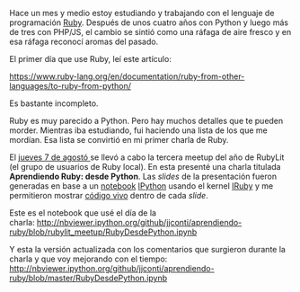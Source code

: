 <html><body><p>Hace un mes y medio estoy estudiando y trabajando con el lenguaje de programación <a href="https://www.ruby-lang.org" target="_blank">Ruby</a>. Después de unos cuatro años con Python y luego más de tres con PHP/JS, el cambio se sintió como una ráfaga de aire fresco y en esa ráfaga reconocí aromas del pasado.



El primer día que use Ruby, leí este artículo:



<a href="https://www.ruby-lang.org/en/documentation/ruby-from-other-languages/to-ruby-from-python/" target="_blank">https://www.ruby-lang.org/en/documentation/ruby-from-other-languages/to-ruby-from-python/</a>



Es bastante incompleto.



Ruby es muy parecido a Python. Pero hay muchos detalles que te pueden morder. Mientras iba estudiando, fui haciendo una lista de los que me mordían. Esa lista se convirtió en mi primer charla de Ruby.



El <a href="https://groups.google.com/forum/#!topic/rubylit/CJKM2RZNj94" target="_blank">jueves 7 de agostó </a>se llevó a cabo la tercera meetup del año de RubyLit (el grupo de usuarios de Ruby local). En esta presenté una charla titulada <strong>Aprendiendo Ruby: desde Python</strong>. Las <em>slides</em> de la presentación fueron generadas en base a un <a href="http://ipython.org/notebook.html" target="_blank">notebook</a> <a href="http://ipython.org" target="_blank">IPython</a> usando el kernel <a href="https://github.com/minad/iruby" target="_blank">IRuby</a> y me permitieron mostrar <a href="https://www.youtube.com/watch?v=aE1_4in5w5w" target="_blank">código vivo</a> dentro de cada <em>slide</em>.



Este es el notebook que usé el día de la charla: <a href="http://nbviewer.ipython.org/github/jjconti/aprendiendo-ruby/blob/rubylit_meetup/RubyDesdePython.ipynb" target="_blank">http://nbviewer.ipython.org/github/jjconti/aprendiendo-ruby/blob/rubylit_meetup/RubyDesdePython.ipynb</a>



Y esta la versión actualizada con los comentarios que surgieron durante la charla y que voy mejorando con el tiempo: <a href="http://nbviewer.ipython.org/github/jjconti/aprendiendo-ruby/blob/master/RubyDesdePython.ipynb" target="_blank">http://nbviewer.ipython.org/github/jjconti/aprendiendo-ruby/blob/master/RubyDesdePython.ipynb</a></p></body></html>